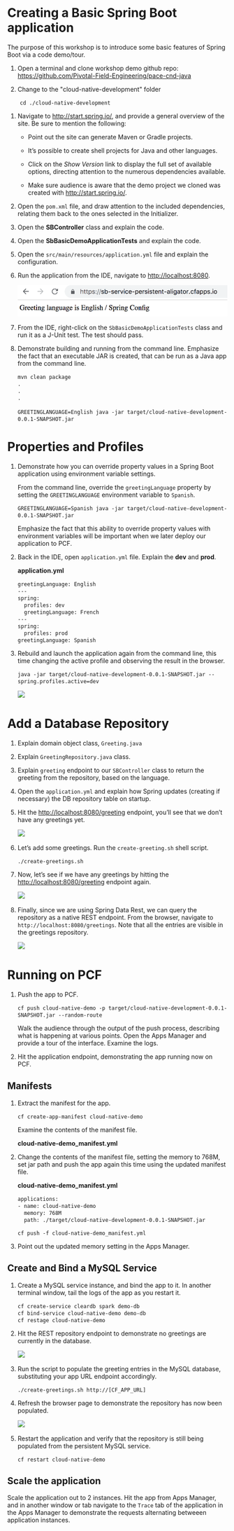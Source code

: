 Creating a Basic Spring Boot application
========================================

The purpose of this workshop is to introduce some basic features of
Spring Boot via a code demo/tour.

1. Open a terminal and clone workshop demo github repo: <https://github.com/Pivotal-Field-Engineering/pace-cnd-java>

1. Change to the "cloud-native-development" folder

```
    cd ./cloud-native-development
```

1.  Navigate to <http://start.spring.io/>, and provide a general
    overview of the site. Be sure to mention the following:

    -   Point out the site can generate Maven or Gradle projects.

    -   It’s possible to create shell projects for Java and other
        languages.

    -   Click on the *Show Version* link to display the full set of
        available options, directing attention to the numerous
        dependencies available.

    -   Make sure audience is aware that the demo project we cloned was created with <http://start.spring.io/>.

1.  Open the `pom.xml` file, and draw attention to the included
    dependencies, relating them back to the ones selected in the
    Initializer.

1.  Open the **SBController** class and explain the code.

1.  Open the **SbBasicDemoApplicationTests** and explain the code.

1.  Open the `src/main/resources/application.yml` file and explain the configuration.

1.  Run the application from the IDE, navigate to
    <http://localhost:8080>.

    ![](greeting-lang.png)

1.  From the IDE, right-click on the `SbBasicDemoApplicationTests` class
    and run it as a J-Unit test. The test should pass.

2.  Demonstrate building and running from the command line. Emphasize
    the fact that an executable JAR is created, that can be run as a
    Java app from the command line.

    ```
    mvn clean package
    .
    .
    .

    GREETINGLANGUAGE=English java -jar target/cloud-native-development-0.0.1-SNAPSHOT.jar
    ```

Properties and Profiles
=======================

1.  Demonstrate how you can override property values in a Spring Boot
    application using environment variable settings.

    From the command line, override the `greetingLanguage` property by
    setting the `GREETINGLANGUAGE` environment variable to `Spanish`.

    ```
    GREETINGLANGUAGE=Spanish java -jar target/cloud-native-development-0.0.1-SNAPSHOT.jar
    ```

    Emphasize the fact that this ability to override property values with
    environment variables will be important when we later deploy our application to PCF.

1.  Back in the IDE, open `application.yml` file. Explain the **dev** and **prod**.

    **application.yml**
    ```
    greetingLanguage: English
    ---
    spring:
      profiles: dev
      greetingLanguage: French
    ---
    spring:
      profiles: prod
    greetingLanguage: Spanish
    ```

1.  Rebuild and launch the application again from the command line, this
    time changing the active profile and observing the result in the
    browser.

    ```
    java -jar target/cloud-native-development-0.0.1-SNAPSHOT.jar --spring.profiles.active=dev
    ```

    ![](dev-profile.png)

Add a Database Repository
=========================

1.  Explain domain object class, `Greeting.java`

1.  Explain `GreetingRepository.java` class.

1.  Explain `greeting` endpoint to our `SBController` class to
    return the greeting from the repository, based on the language.

1.  Open the `application.yml` and explain how Spring
    updates (creating if necessary) the DB repository table on startup.

1.  Hit the <http://localhost:8080/greeting> endpoint, you’ll see that
    we don’t have any greetings yet.

    ![](greeting-not-found.png)

1.  Let’s add some greetings. Run the `create-greeting.sh`
    shell script.

    ```
    ./create-greetings.sh
    ```

1.  Now, let’s see if we have any greetings by hitting the
    <http://localhost:8080/greeting> endpoint again.

    ![](greeting-hola.png)

1.  Finally, since we are using Spring Data Rest, we can query the
    repository as a native REST endpoint. From the browser, navigate to
    `http://localhost:8080/greetings`. Note that all the entries are
    visible in the greetings repository.

    ![](rest-repo-local-populated.png)

Running on PCF
==============

1.  Push the app to PCF.

    ```
    cf push cloud-native-demo -p target/cloud-native-development-0.0.1-SNAPSHOT.jar --random-route
    ```

    Walk the audience through the output of the push process, describing what
    is happening at various points. Open the Apps Manager and provide a tour of the interface. Examine the logs.

1.  Hit the application endpoint, demonstrating the app running now on
    PCF.

Manifests
---------

1.  Extract the manifest for the app.

    ```
    cf create-app-manifest cloud-native-demo
    ```

    Examine the contents of the manifest file.

    **cloud-native-demo_manifest.yml**

1.  Change the contents of the manifest file, setting the memory to
    768M, set jar path and push the app again this time using the updated manifest
    file.

    **cloud-native-demo_manifest.yml**
    ```
    applications:
    - name: cloud-native-demo
      memory: 768M
      path: ./target/cloud-native-development-0.0.1-SNAPSHOT.jar
    ```

    ```
    cf push -f cloud-native-demo_manifest.yml
    ```

1.  Point out the updated memory setting in the Apps Manager.

Create and Bind a MySQL Service
-------------------------------

1.  Create a MySQL service instance, and bind the app to it. In another
    terminal window, tail the logs of the app as you restart it.

    ```
    cf create-service cleardb spark demo-db
    cf bind-service cloud-native-demo demo-db
    cf restage cloud-native-demo
    ```

1.  Hit the REST repository endpoint to demonstrate no greetings are
    currently in the database.

    ![](rest-no-greetings.png)

1.  Run the script to populate the greeting entries in the MySQL
    database, substituting your app URL endpoint accordingly.

    ```
    ./create-greetings.sh http://[CF_APP_URL]
    ```

1.  Refresh the browser page to demonstrate the repository has now been
    populated.

    ![](rest-repo-populated.png)

1.  Restart the application and verify that the repository is still
    being populated from the persistent MySQL service.

    ```
    cf restart cloud-native-demo
    ```

Scale the application
---------------------

Scale the application out to 2 instances. Hit the app from Apps Manager,
and in another window or tab navigate to the `Trace` tab of the
application in the Apps Manager to demonstrate the requests alternating
betweeen application instances.
